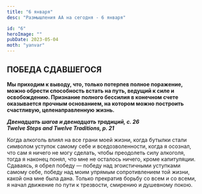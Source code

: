 ```yaml
---
title: "6 января"
desc: "Размышления АА на сегодня - 6 января"

id: "6"
heroImage: ""
pubDate: 2023-05-04
moth: "yanvar"
---
```


## ПОБЕДА СДАВШЕГОСЯ

**Мы приходим к выводу, что, только потерпев полное поражение, можно обрести
способность встать на путь, ведущий к силе и освобождению. Признание полного
бессилия в конечном счете оказывается прочным основанием, на котором можно
построить счастливую, целенаправленную жизнь.**

**_Двенадцать шагов и двенадцать традиций, с. 26  
Twelve Steps and Twelve Traditions, p. 21_**

Когда алкоголь влиял на все грани моей жизни, когда бутылки стали символом
уступок самому себе и вседозволенности, когда я осознал, что сам я ничего не
могу сделать, чтобы преодолеть силу алкоголя, тогда я наконец понял, что мне
не осталось ничего, кроме капитуляции. Сдаваясь, я обрел победу — победу над
эгоистичными уступками самому себе, победу над моим упрямым сопротивлением той
жизни, какой она мне была дана. Только прекратив борьбу со всем и со всеми, я
начал движение по пути к трезвости, смирению и душевному покою.
